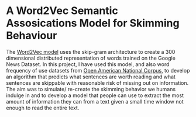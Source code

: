 # A Word2Vec Semantic Assosications Model for Skimming Behaviour

The <a href="https://code.google.com/archive/p/word2vec/">Word2Vec model</a> uses the skip-gram architecture to create a 300 dimensional distributed representation of words trained on the Google News Dataset. In this project, I have used this model, and also word frequency of use datasets from <a href="https://anc.org/">Open American National Corpus</a>, to develop an algorithm that predicts what sentences are worth reading and what sentences are skippable with reasonable risk of missing out on information. The aim was to simulate/ re-create the skimming behavior we humans indulge in and to develop a model that people can use to extract the most amount of information they can from a text given a small time window not enough to read the entire text.
